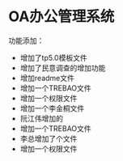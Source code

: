 OA办公管理系统
===============

功能添加：

 + 增加了tp5.0模板文件
 + 增加了民意调查的增加功能
 + 增加readme文件
 + 增加一个TREBAO文件
 + 增加一个权限文件
 + 增加一个李金桐文件
 + 阮江伟增加的
 + 增加一个TREBAO文件
 + 李总增加了个文件
 + 增加一个权限文件
